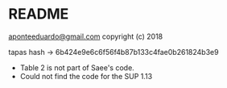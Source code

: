 # README

aponteeduardo@gmail.com
copyright (c) 2018


tapas hash -> 6b424e9e6c6f56f4b87b133c4fae0b261824b3e9

* Table 2 is not part of Saee's code.
* Could not find the code for the SUP 1.13
